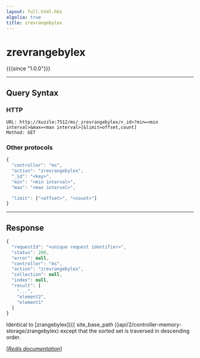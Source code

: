 ```yaml
---
layout: full.html.hbs
algolia: true
title: zrevrangebylex
---
```


# zrevrangebylex

{{{since "1.0.0"}}}




---

## Query Syntax

### HTTP

```http
URL: http://kuzzle:7512/ms/_zrevrangebylex/<_id>?min=<min interval>&max=<max interval>[&limit=offset,count]
Method: GET
```

### Other protocols


```js
{
  "controller": "ms",
  "action": "zrevrangebylex",
  "_id": "<key>",
  "min": "<min interval>",
  "max": "<max interval>",

  "limit": ["<offset>", "<count>"]
}
```

---

## Response

```javascript
{
  "requestId": "<unique request identifier>",
  "status": 200,
  "error": null,
  "controller": "ms",
  "action": "zrevrangebylex",
  "collection": null,
  "index": null,
  "result": [
    "...",
    "element2",
    "element1"
  ]
}
```

Identical to [zrangebylex]({{ site_base_path }}api/2/controller-memory-storage/zrangebylex) except that the sorted set is traversed in descending order.

[[_Redis documentation_]](https://redis.io/commands/zrevrangebylex)
